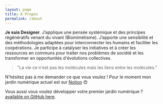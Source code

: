 ```yaml
---
layout: page
title: A Propos
permalink: /about
---
```


**Je suis Designer**. J’applique une pensée systémique et des principes régénératifs venant du vivant (Biomimétisme). J’apporte une sensibilité et des méthodologies adaptées pour interconnecter les humains et faciliter les coopérations. Je participe à catalyser les initiatives et à créer les ressources en communs pour traiter nos problèmes de société et les transformer en opportunités d'évolutions collectives.

>"La vie ce n'est pas les molécules mais les liens entre les molécules."

N'hésitez pas à me demander ce que vous voulez ! Pour le moment mon jardin numérique actuel est sur [Notion](https://www.notion.so/liutnotes/Explorer-cr-er-ensemble-a39dc93057aa45999a87feffe61ed956) 😍


Vous aussi vous voulez développer votre premier jardin numérique ?
[available on GitHub here](https://github.com/maximevaillancourt/digital-garden-jekyll-template).

<style>
  .wrapper {
    max-width: 46em;
  }
</style>